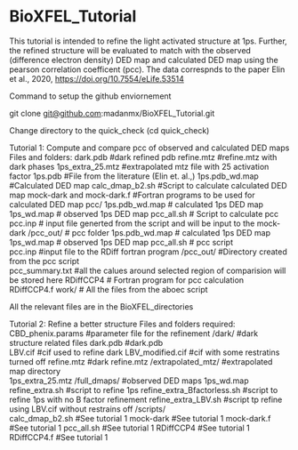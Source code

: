 # BioXFEL_Tutorial
This tutorial is intended to refine the light activated structure at 1ps.
Further, the refined structure will be evaluated to match with the observed (difference electron density) DED map and calculated DED map using the pearson correlation coefficent (pcc).
The data correspnds to the paper Elin et al., 2020, https://doi.org/10.7554/eLife.53514

Command to setup the github enviornement

git clone git@github.com:madanmx/BioXFEL_Tutorial.git

Change directory to the quick_check (cd quick_check)

Tutorial 1: Compute and compare pcc of observed and calculated DED maps
Files and folders:
dark.pdb           #dark refined pdb
refine.mtz         #refine.mtz with dark phases 
1ps_extra_25.mtz   #extrapolated mtz file with 25 activation factor
1ps.pdb            #File from the literature (Elin et. al.,) 
1ps.pdb_wd.map     #Calculated DED map
calc_dmap_b2.sh    #Script to calculate calculated DED map
mock-dark and mock-dark.f #Fortran programs to be used for calculated DED map
pcc/ 
  1ps.pdb_wd.map   # calculated 1ps DED map 
  1ps_wd.map       # observed 1ps DED map 
  pcc_all.sh       # Script to calculate pcc
  pcc.inp          # input file generted from the script and will be input to the mock-dark
    /pcc_out/      # pcc folder 
      1ps.pdb_wd.map   # calculated 1ps DED map 
      1ps_wd.map       # observed 1ps DED map 
      pcc_all.sh   # pcc script   
      pcc.inp      #input file to the RDiff fortran program
      /pcc_out/    #Directory created from the pcc script    
      pcc_summary.txt #all the calues around selected region of comparision will be stored here
      RDiffCCP4    # Fortran program for pcc calculation
      RDiffCCP4.f
 work/             # All the files from the aboec script


All the relevant files are in the BioXFEL_directories

Tutorial 2: Refine a better structure
Files and folders required:
CBD_phenix.params        #parameter file for the refinement
/dark/                   #dark structure related files
    dark.pdb             #dark.pdb  
    LBV.cif              #cif used to refine dark
    LBV_modified.cif     #cif with some restratins turned off
    refine.mtz           #dark refine.mtz
/extrapolated_mtz/       #extrapolated map directory  
    1ps_extra_25.mtz
/full_dmaps/             #observed DED maps
    1ps_wd.map        
refine_extra.sh          #script to refine 1ps 
refine_extra_Bfactorless.sh #script to refine 1ps with no B factor refinement 
refine_extra_LBV.sh         #script tp refine using LBV.cif without restrains off 
/scripts/                  
    calc_dmap_b2.sh         #See tutorial 1
    mock-dark               #See tutorial 1
    mock-dark.f             #See tutorial 1
    pcc_all.sh              #See tutorial 1 
    RDiffCCP4               #See tutorial 1
    RDiffCCP4.f             #See tutorial 1
